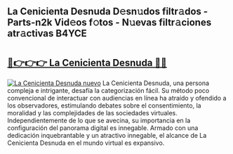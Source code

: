 ## La Cenicienta Desnuda D𝚎sn𝚞dos filtr𝚊dos - Parts-n2k Vid𝚎os f𝚘tos - N𝚞evas filtr𝚊ciones atr𝚊ctivas B4YCE

# <h2><a href="http://mb4l852.tromn.icu/?c=La+Cenicienta+Desnuda">🔗👉👉👉 La Cenicienta Desnuda 🔗🔗</a></h2>

[![La Cenicienta Desnuda nuevo](https://i.imgur.com/pEAQMta.gif)](http://mb4l852.tromn.icu/?c=La+Cenicienta+Desnuda)
La Cenicienta Desnuda, una persona compleja e intrigante, desafía la categorización fácil. Su método poco convencional de interactuar con audiencias en línea ha atraído y ofendido a los observadores, estimulando debates sobre el consentimiento, la moralidad y las complejidades de las sociedades virtuales. Independientemente de lo que se avecina, su importancia en la configuración del panorama digital es innegable. Armado con una dedicación inquebrantable y un atractivo innegable, el alcance de La Cenicienta Desnuda en el mundo virtual es expansivo.
